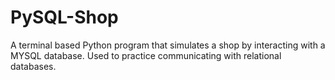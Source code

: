 # PySQL-Shop
A terminal based Python program that simulates a shop by interacting with a MYSQL database. Used to practice communicating with relational databases.
